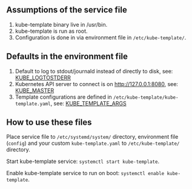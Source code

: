 Assumptions of the service file
-------------------------------

1. kube-template binary live in /usr/bin.
2. kube-template is run as root.
3. Configuration is done in via environment file in `/etc/kube-template/`.

Defaults in the environment file
--------------------------------
1. Default to log to stdout/journald instead of directly to disk, see: [KUBE_LOGTOSTDERR](config)
2. Kubernetes API server to connect is on http://127.0.0.1:8080, see: [KUBE_MASTER](config)
3. Template configurations are defined in `/etc/kube-template/kube-template.yaml`, see: [KUBE_TEMPLATE_ARGS](config)

How to use these files
----------------------

Place service file to `/etc/systemd/system/` directory, environment file (`config`) and your custom `kube-template.yaml` to `/etc/kube-template/` directory.

Start kube-template service: `systemctl start kube-template`.

Enable kube-template service to run on boot: `systemctl enable kube-template`.
